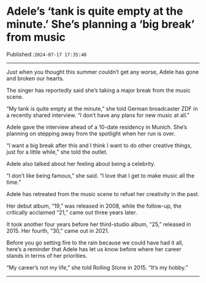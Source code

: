 # Adele’s ‘tank is quite empty at the minute.’ She’s planning a ‘big break’ from music

Published :`2024-07-17 17:35:40`

---

Just when you thought this summer couldn’t get any worse, Adele has gone and broken our hearts.

The singer has reportedly said she’s taking a major break from the music scene.

“My tank is quite empty at the minute,” she told German broadcaster ZDF in a recently shared interview. “I don’t have any plans for new music at all.”

Adele gave the interview ahead of a 10-date residency in Munich. She’s planning on  stepping away from the spotlight when her run is over.

“I want a big break after this and I think I want to do other creative things, just for a little while,” she told the outlet.

Adele also talked about her feeling about being a celebrity.

“I don’t like being famous,” she said. “I love that I get to make music all the time.”

Adele has retreated from the music scene to refuel her creativity in the past.

Her debut album, “19,” was released in 2008, while the follow-up, the critically acclaimed “21,” came out three years later.

It took another four years before her third-studio album, “25,” released in 2015. Her fourth, “30,” came out in 2021.

Before you go setting fire to the rain because we could have had it all,  here’s a reminder that Adele has let us know before where her career stands in terms of her priorities.

“My career’s not my life,” she told Rolling Stone in 2015. “It’s my hobby.”

---

